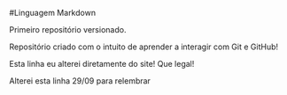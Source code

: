 #Linguagem Markdown


 Primeiro repositório versionado.
 
 Repositório criado com o intuito de aprender a interagir com Git e GitHub!

Esta linha eu alterei diretamente do site! Que legal!

Alterei esta linha 29/09 para relembrar

